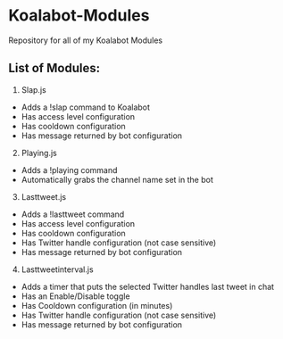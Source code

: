 # Koalabot-Modules
Repository for all of my Koalabot Modules

## List of Modules:
1. Slap.js
  * Adds a !slap command to Koalabot
  * Has access level configuration
  * Has cooldown configuration
  * Has message returned by bot configuration
2. Playing.js
  * Adds a !playing command
  * Automatically grabs the channel name set in the bot
3. Lasttweet.js
  * Adds a !lasttweet command
  * Has access level configuration
  * Has cooldown configuration
  * Has Twitter handle configuration (not case sensitive)
  * Has message returned by bot configuration
4. Lasttweetinterval.js
  * Adds a timer that puts the selected Twitter handles last tweet in chat
  * Has an Enable/Disable toggle
  * Has Cooldown configuration (in minutes)
  * Has Twitter handle configuration (not case sensitive)
  * Has message returned by bot configuration
